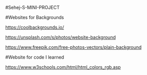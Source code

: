 #Sehej-S-MINI-PROJECT

#Websites for Backgrounds

https://coolbackgrounds.io/

https://unsplash.com/s/photos/website-background

https://www.freepik.com/free-photos-vectors/plain-background

#Website for code I learned

https://www.w3schools.com/html/html_colors_rgb.asp
